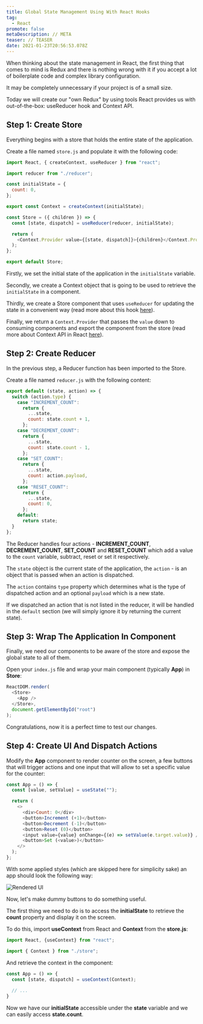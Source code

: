 ```yaml
---
title: Global State Management Using With React Hooks
tag:
  - React
promote: false
metaDescription: // META
teaser: // TEASER
date: 2021-01-23T20:56:53.078Z
---
```

When thinking about the state management in React, the first thing that comes to mind is Redux and there is nothing wrong with it if you accept a lot of boilerplate code and complex library configuration.

It may be completely unnecessary if your project is of a small size.

Today we will create our "own Redux" by using tools React provides us with out-of-the-box: useReducer hook and Context API.

## Step 1: Create Store

Everything begins with a store that holds the entire state of the application.

Create a file named `store.js` and populate it with the following code:

```javascript
import React, { createContext, useReducer } from "react";

import reducer from "./reducer";

const initialState = {
  count: 0,
};

export const Context = createContext(initialState);

const Store = ({ children }) => {
  const [state, dispatch] = useReducer(reducer, initialState);

  return (
    <Context.Provider value={[state, dispatch]}>{children}</Context.Provider>
  );
};

export default Store;
```

Firstly, we set the initial state of the application in the `initialState` variable.

Secondly, we create a Context object that is going to be used to retrieve the `initialState` in a component.

Thirdly, we create a Store component that uses `useReducer` for updating the state in a convenient way (read more about this hook [here](/usereducer-hook-in-react/)).

Finally, we return a `Context.Provider` that passes the `value` down to consuming components and export the component from the store (read more about Context API in React [here](/context-api-in-react/)).

## Step 2: Create Reducer

In the previous step, a Reducer function has been imported to the Store. 

Create a file named `reducer.js` with the following content:

```javascript
export default (state, action) => {
  switch (action.type) {
    case "INCREMENT_COUNT":
      return {
        ...state,
        count: state.count + 1,
      };
    case "DECREMENT_COUNT":
      return {
        ...state,
        count: state.count - 1,
      };
    case "SET_COUNT":
      return {
        ...state,
        count: action.payload,
      };
    case "RESET_COUNT":
      return {
        ...state,
        count: 0,
      };
    default:
      return state;
  }
};
```

The Reducer handles four actions - **INCREMENT_COUNT**, **DECREMENT_COUNT**, **SET_COUNT** and **RESET_COUNT** which add a value to the `count` variable, subtract, reset or set it respectively.

The `state` object is the current state of the application, the `action` - is an object that is passed when an action is dispatched.

The `action` contains `type` property which determines what is the type of dispatched action and an optional `payload` which is a new state.

If we dispatched an action that is not listed in the reducer, it will be handled in the `default` section (we will simply ignore it by returning the current state).

## Step 3: Wrap The Application In <Store> Component

Finally, we need our components to be aware of the store and expose the global state to all of them.

Open your `index.js` file and wrap your main component (typically **App**) in **Store**:

```javascript
ReactDOM.render(
  <Store>
    <App />
  </Store>,
  document.getElementById("root")
);
```

Congratulations, now it is a perfect time to test our changes.

## Step 4: Create UI And Dispatch Actions

Modify the **App** component to render counter on the screen, a few buttons that will trigger actions and one input that will allow to set a specific value for the counter:

```javascript
const App = () => {
  const [value, setValue] = useState("");

  return (
    <>
      <div>Count: 0</div>
      <button>Increment (+1)</button>
      <button>Decrement (-1)</button>
      <button>Reset (0)</button>
      <input value={value} onChange={(e) => setValue(e.target.value)} />
      <button>Set (<value>)</button>
    </>
  );
};
```

With some applied styles (which are skipped here for simplicity sake) an app should look the following way:

![Rendered UI](/img/screenshot-2021-01-22-at-23.10.13.png "Rendered UI")

Now, let's make dummy buttons to do something useful.

The first thing we need to do is to access the **initialState** to retrieve the **count** property and display it on the screen.

To do this, import **useContext** from React and **Context** from the **store.js**:

```javascript
import React, {useContext} from "react";

import { Context } from "./store";
```

And retrieve the context in the component:

```javascript
const App = () => {
  const [state, dispatch] = useContext(Context);
  
  // ...
}
```

Now we have our **initialState** accessible under the **state** variable and we can easily access **state.count**.